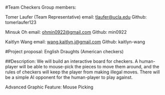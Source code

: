 #Team Checkers
Group members: 

Tomer Laufer (Team Representative)
email: tlaufer@ucla.edu
Github: tomerlaufer123

Minsuk Oh
email: ohmin0922@gmail.com
Github: min0922

Kaitlyn Wang
email: wang.kaitlyn.j@gmail.com
Github: kaitlyn-wang


#Project proposal: English Draughts (American checkers)

##Description:
We will build an interactive board for checkers. A human-player will be able to mouse-pick the pieces to move them around, and the rules of checkers will keep the player from making illegal moves. There will be a simple AI opponent for the human-player to play against.

Advanced Graphic Feature: Mouse Picking
